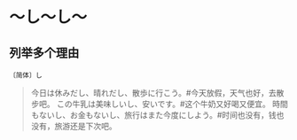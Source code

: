 # 〜し〜し〜

## 列举多个理由

`〔简体〕し`

> 今日は休みだし、晴れだし、散歩に行こう。#今天放假，天气也好，去散步吧。
> この牛乳は美味しいし、安いです。#这个牛奶又好喝又便宜。
> 時間もないし、お金もないし、旅行はまた今度にしよう。#时间也没有，钱也没有，旅游还是下次吧。
